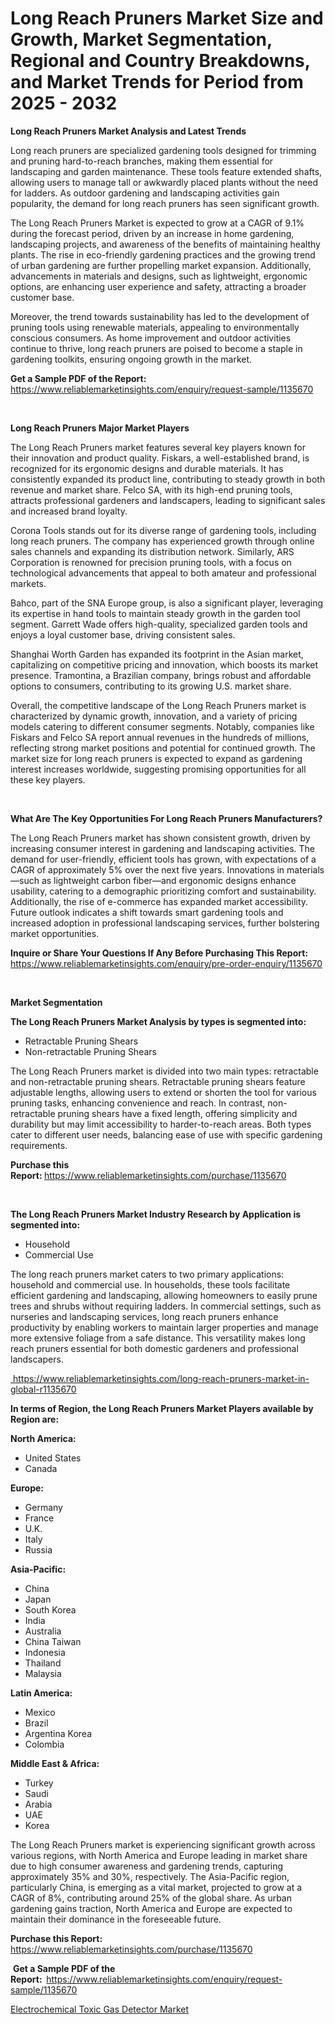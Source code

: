 <p><h1>Long Reach Pruners Market Size and Growth, Market Segmentation, Regional and Country Breakdowns, and Market Trends for Period from 2025 -  2032</h1></p><p><strong>Long Reach Pruners Market Analysis and Latest Trends</strong></p>
<p><p>Long reach pruners are specialized gardening tools designed for trimming and pruning hard-to-reach branches, making them essential for landscaping and garden maintenance. These tools feature extended shafts, allowing users to manage tall or awkwardly placed plants without the need for ladders. As outdoor gardening and landscaping activities gain popularity, the demand for long reach pruners has seen significant growth.</p><p>The Long Reach Pruners Market is expected to grow at a CAGR of 9.1% during the forecast period, driven by an increase in home gardening, landscaping projects, and awareness of the benefits of maintaining healthy plants. The rise in eco-friendly gardening practices and the growing trend of urban gardening are further propelling market expansion. Additionally, advancements in materials and designs, such as lightweight, ergonomic options, are enhancing user experience and safety, attracting a broader customer base. </p><p>Moreover, the trend towards sustainability has led to the development of pruning tools using renewable materials, appealing to environmentally conscious consumers. As home improvement and outdoor activities continue to thrive, long reach pruners are poised to become a staple in gardening toolkits, ensuring ongoing growth in the market.</p></p>
<p><strong>Get a Sample PDF of the Report:&nbsp;</strong> <a href="https://www.reliablemarketinsights.com/enquiry/request-sample/1135670?utm_campaign=2287&utm_medium=2&utm_source=Github&utm_content=ia&utm_term=18022025&utm_id=long-reach-pruners">https://www.reliablemarketinsights.com/enquiry/request-sample/1135670</a></p>
<p>&nbsp;</p>
<p><strong>Long Reach Pruners Major Market Players</strong></p>
<p><p>The Long Reach Pruners market features several key players known for their innovation and product quality. Fiskars, a well-established brand, is recognized for its ergonomic designs and durable materials. It has consistently expanded its product line, contributing to steady growth in both revenue and market share. Felco SA, with its high-end pruning tools, attracts professional gardeners and landscapers, leading to significant sales and increased brand loyalty.</p><p>Corona Tools stands out for its diverse range of gardening tools, including long reach pruners. The company has experienced growth through online sales channels and expanding its distribution network. Similarly, ARS Corporation is renowned for precision pruning tools, with a focus on technological advancements that appeal to both amateur and professional markets.</p><p>Bahco, part of the SNA Europe group, is also a significant player, leveraging its expertise in hand tools to maintain steady growth in the garden tool segment. Garrett Wade offers high-quality, specialized garden tools and enjoys a loyal customer base, driving consistent sales. </p><p>Shanghai Worth Garden has expanded its footprint in the Asian market, capitalizing on competitive pricing and innovation, which boosts its market presence. Tramontina, a Brazilian company, brings robust and affordable options to consumers, contributing to its growing U.S. market share.</p><p>Overall, the competitive landscape of the Long Reach Pruners market is characterized by dynamic growth, innovation, and a variety of pricing models catering to different consumer segments. Notably, companies like Fiskars and Felco SA report annual revenues in the hundreds of millions, reflecting strong market positions and potential for continued growth. The market size for long reach pruners is expected to expand as gardening interest increases worldwide, suggesting promising opportunities for all these key players.</p></p>
<p>&nbsp;</p>
<p><strong>What Are The Key Opportunities For Long Reach Pruners Manufacturers?</strong></p>
<p><p>The Long Reach Pruners market has shown consistent growth, driven by increasing consumer interest in gardening and landscaping activities. The demand for user-friendly, efficient tools has grown, with expectations of a CAGR of approximately 5% over the next five years. Innovations in materials—such as lightweight carbon fiber—and ergonomic designs enhance usability, catering to a demographic prioritizing comfort and sustainability. Additionally, the rise of e-commerce has expanded market accessibility. Future outlook indicates a shift towards smart gardening tools and increased adoption in professional landscaping services, further bolstering market opportunities.</p></p>
<p><strong>Inquire or Share Your Questions If Any Before Purchasing This Report:</strong> <a href="https://www.reliablemarketinsights.com/enquiry/pre-order-enquiry/1135670?utm_campaign=2287&utm_medium=2&utm_source=Github&utm_content=ia&utm_term=18022025&utm_id=long-reach-pruners">https://www.reliablemarketinsights.com/enquiry/pre-order-enquiry/1135670</a></p>
<p>&nbsp;</p>
<p><strong>Market Segmentation</strong></p>
<p><strong>The Long Reach Pruners Market Analysis by types is segmented into:</strong></p>
<p><ul><li>Retractable Pruning Shears</li><li>Non-retractable Pruning Shears</li></ul></p>
<p><p>The Long Reach Pruners market is divided into two main types: retractable and non-retractable pruning shears. Retractable pruning shears feature adjustable lengths, allowing users to extend or shorten the tool for various pruning tasks, enhancing convenience and reach. In contrast, non-retractable pruning shears have a fixed length, offering simplicity and durability but may limit accessibility to harder-to-reach areas. Both types cater to different user needs, balancing ease of use with specific gardening requirements.</p></p>
<p><strong>Purchase this Report:&nbsp;</strong><a href="https://www.reliablemarketinsights.com/purchase/1135670?utm_campaign=2287&utm_medium=2&utm_source=Github&utm_content=ia&utm_term=18022025&utm_id=long-reach-pruners">https://www.reliablemarketinsights.com/purchase/1135670</a></p>
<p>&nbsp;</p>
<p><strong>The Long Reach Pruners Market Industry Research by Application is segmented into:</strong></p>
<p><ul><li>Household</li><li>Commercial Use</li></ul></p>
<p><p>The long reach pruners market caters to two primary applications: household and commercial use. In households, these tools facilitate efficient gardening and landscaping, allowing homeowners to easily prune trees and shrubs without requiring ladders. In commercial settings, such as nurseries and landscaping services, long reach pruners enhance productivity by enabling workers to maintain larger properties and manage more extensive foliage from a safe distance. This versatility makes long reach pruners essential for both domestic gardeners and professional landscapers.</p></p>
<p><a href="https://www.reliablemarketinsights.com/long-reach-pruners-market-in-global-r1135670?utm_campaign=2287&utm_medium=2&utm_source=Github&utm_content=ia&utm_term=18022025&utm_id=long-reach-pruners">&nbsp;https://www.reliablemarketinsights.com/long-reach-pruners-market-in-global-r1135670</a></p>
<p><strong>In terms of Region, the Long Reach Pruners Market Players available by Region are:</strong></p>
<p>
    <p> <strong> North America: </strong>
        <ul>
            <li>United States</li>
            <li>Canada</li>
        </ul>
        </p> 
    <p> <strong> Europe: </strong>
        <ul>
            <li>Germany</li>
            <li>France</li>
            <li>U.K.</li>
            <li>Italy</li>
            <li>Russia</li>
        </ul>
        </p> 
    <p> <strong> Asia-Pacific: </strong>
        <ul>
            <li>China</li>
            <li>Japan</li>
            <li>South Korea</li>
            <li>India</li>
            <li>Australia</li>
            <li>China Taiwan</li>
            <li>Indonesia</li>
            <li>Thailand</li>
            <li>Malaysia</li>
        </ul>
        </p> 
    <p> <strong> Latin America: </strong>
        <ul>
            <li>Mexico</li>
            <li>Brazil</li>
            <li>Argentina Korea</li>
            <li>Colombia</li>
        </ul>
        </p> 
    <p> <strong> Middle East & Africa: </strong>
        <ul>
            <li>Turkey</li>
            <li>Saudi</li>
            <li>Arabia</li>
            <li>UAE</li>
            <li>Korea</li>
        </ul>
    </p>
    </p>
<p><p>The Long Reach Pruners market is experiencing significant growth across various regions, with North America and Europe leading in market share due to high consumer awareness and gardening trends, capturing approximately 35% and 30%, respectively. The Asia-Pacific region, particularly China, is emerging as a vital market, projected to grow at a CAGR of 8%, contributing around 25% of the global share. As urban gardening gains traction, North America and Europe are expected to maintain their dominance in the foreseeable future.</p></p>
<p><strong>Purchase this Report: </strong><a href="https://www.reliablemarketinsights.com/purchase/1135670?utm_campaign=2287&utm_medium=2&utm_source=Github&utm_content=ia&utm_term=18022025&utm_id=long-reach-pruners">https://www.reliablemarketinsights.com/purchase/1135670</a></p>
<p>&nbsp;<strong>Get a Sample PDF of the Report:&nbsp;&nbsp;</strong><a href="https://www.reliablemarketinsights.com/enquiry/request-sample/1135670?utm_campaign=2287&utm_medium=2&utm_source=Github&utm_content=ia&utm_term=18022025&utm_id=long-reach-pruners">https://www.reliablemarketinsights.com/enquiry/request-sample/1135670</a></p>
<p><strong></strong></p>
<p><p><a href="https://github.com/edacruz6/Market-Research-Report-List-1/blob/main/electrochemical-toxic-gas-detector-market.md?utm_campaign=2287&utm_medium=2&utm_source=Github&utm_content=ia&utm_term=18022025&utm_id=long-reach-pruners">Electrochemical Toxic Gas Detector Market</a></p></p>